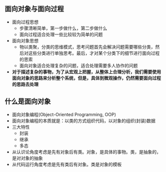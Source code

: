## 面向对象与面向过程

- 面向过程思想
    - 步骤清晰简单，第一步做什么，第二步做什么
    - 面向过程适合处理一些比较较为简单的问题
- 面向对象思想
    - 物以类聚，分类的思维模式，思考问题首先会解决问题需要哪些分类，然后对这些分类进行单独思考。最后，才对某个分类下的细节进行面向过程的思索
    - 面向对象适合处理复杂的问题，适合处理需要多人协作的问题
- **对于描述复杂的事物，为了从宏观上把握，从整体上合理分析，我们需要使用面向对象的思路来分析整个系统，但是，具体到微观操作，仍然需要面向过程的思路去处理** 



## 什么是面向对象

- 面向对象编程(Object-Oriented Programming, OOP)
- 面向对象编程的本质就是：以类的方式组织代码，以对象的组织(封装)数据
- 三大特性
    - 封装
    - 继承
    - 多态
- 从认识论角度考虑是先有对象后有类。对象，是具体的事物。类，是抽象的，是对对象的抽象
- 从代码运行角度考虑是先有类后有对象。类是对象的模板